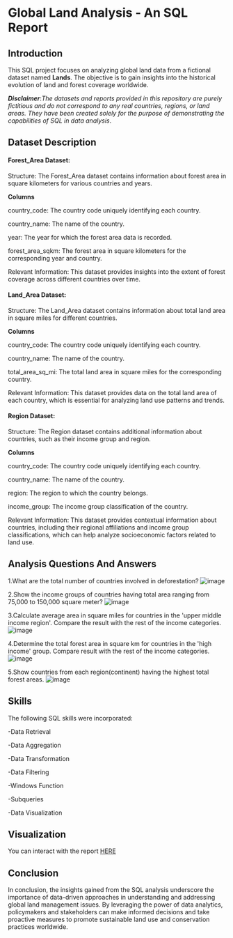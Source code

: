# Global Land Analysis - An SQL Report

## Introduction
This SQL project focuses on analyzing global land data from a fictional dataset named **Lands**.
The objective is to gain insights into the historical evolution of land and forest coverage worldwide.

**_Disclaimer_**:_The datasets and reports provided in this repository are purely fictitious and do not correspond to any real countries, regions, or land areas. They have been created solely for the purpose of demonstrating the capabilities of SQL in data analysis_.

## Dataset Description
#### Forest_Area Dataset:
Structure: The Forest_Area dataset contains information about forest area in square kilometers for various countries and years.

**Columns**

country_code: The country code uniquely identifying each country.

country_name: The name of the country.

year: The year for which the forest area data is recorded.

forest_area_sqkm: The forest area in square kilometers for the corresponding year and country.

Relevant Information: This dataset provides insights into the extent of forest coverage across different countries over time.
#### Land_Area Dataset:
Structure: The Land_Area dataset contains information about total land area in square miles for different countries.

**Columns**

country_code: The country code uniquely identifying each country.

country_name: The name of the country.

total_area_sq_mi: The total land area in square miles for the corresponding country.

Relevant Information: This dataset provides data on the total land area of each country, which is essential for analyzing land use patterns and trends.
#### Region Dataset:
Structure: The Region dataset contains additional information about countries, such as their income group and region.

**Columns**

country_code: The country code uniquely identifying each country.

country_name: The name of the country.

region: The region to which the country belongs.

income_group: The income group classification of the country.

Relevant Information: This dataset provides contextual information about countries, including their regional affiliations and income group classifications, which can help analyze socioeconomic factors related to land use.

## Analysis Questions And Answers
1.What are the total number of countries involved in deforestation?
![image](https://github.com/Kighoorobosa/SQL/assets/159533793/47aa9b7c-096b-4b4d-a6eb-2e98e186196a)


2.Show the income groups of countries having total area ranging from 75,000 to 150,000 square meter?
![image](https://github.com/Kighoorobosa/SQL/assets/159533793/c9e48274-3e66-4ff7-87af-094809b4dce7)


3.Calculate average area in square miles for countries in the 'upper middle income region'. Compare the result with the rest of the income categories.
![image](https://github.com/Kighoorobosa/SQL/assets/159533793/5dafcea0-720c-491d-829e-6ca5d57c5a32)


4.Determine the total forest area in square km for countries in the 'high income' group. Compare result with the rest of the income categories.
![image](https://github.com/Kighoorobosa/SQL/assets/159533793/b0237a44-bbbd-4ee7-93e1-00fa53f8a1a8)


5.Show countries from each region(continent) having the highest total forest areas.
![image](https://github.com/Kighoorobosa/SQL/assets/159533793/10613efb-8e1f-4995-b3a8-3e8f91096d2a)

## Skills
The following SQL skills were incorporated:

-Data Retrieval

-Data Aggregation

-Data Transformation

-Data Filtering

-Windows Function

-Subqueries

-Data Visualization

## Visualization
You can interact with the report [HERE](https://github.com/Kighoorobosa/SQL/blob/main/SQLQuery1.sql)


## Conclusion
In conclusion, the insights gained from the SQL analysis underscore the importance of data-driven approaches in understanding and addressing global land management issues.
By leveraging the power of data analytics, policymakers and stakeholders can make informed decisions and take proactive measures to promote sustainable land use and conservation practices worldwide.
